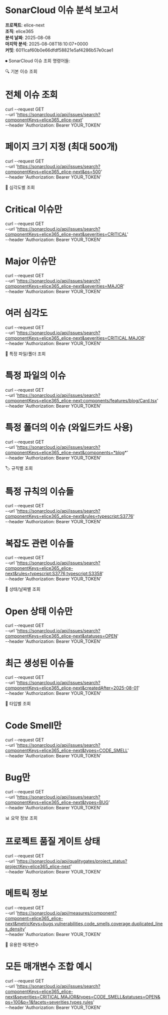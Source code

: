 # SonarCloud 이슈 분석 보고서

**프로젝트**: elice-next  
**조직**: elice365  
**분석 날짜**: 2025-08-08  
**마지막 분석**: 2025-08-08T18:10:07+0000  
**커밋**: 6011caf60b0e66dfdf58821e5af4286b57e0cae1


⏺ SonarCloud 이슈 조회 명령어들:

  🔍 기본 이슈 조회

  # 전체 이슈 조회
  curl --request GET \
    --url 'https://sonarcloud.io/api/issues/search?componentKeys=elice365_elice-next' \
    --header 'Authorization: Bearer YOUR_TOKEN'

  # 페이지 크기 지정 (최대 500개)
  curl --request GET \
    --url 'https://sonarcloud.io/api/issues/search?componentKeys=elice365_elice-next&ps=500' \
    --header 'Authorization: Bearer YOUR_TOKEN'

  🚨 심각도별 조회

  # Critical 이슈만
  curl --request GET \
    --url 'https://sonarcloud.io/api/issues/search?componentKeys=elice365_elice-next&severities=CRITICAL' \
    --header 'Authorization: Bearer YOUR_TOKEN'

  # Major 이슈만
  curl --request GET \
    --url 'https://sonarcloud.io/api/issues/search?componentKeys=elice365_elice-next&severities=MAJOR' \
    --header 'Authorization: Bearer YOUR_TOKEN'

  # 여러 심각도
  curl --request GET \
    --url 'https://sonarcloud.io/api/issues/search?componentKeys=elice365_elice-next&severities=CRITICAL,MAJOR' \
    --header 'Authorization: Bearer YOUR_TOKEN'

  📁 특정 파일/폴더 조회

  # 특정 파일의 이슈
  curl --request GET \
    --url 'https://sonarcloud.io/api/issues/search?componentKeys=elice365_elice-next:components/features/blog/Card.tsx' \
    --header 'Authorization: Bearer YOUR_TOKEN'

  # 특정 폴더의 이슈 (와일드카드 사용)
  curl --request GET \
    --url 'https://sonarcloud.io/api/issues/search?componentKeys=elice365_elice-next&components=*blog*' \
    --header 'Authorization: Bearer YOUR_TOKEN'

  🏷️ 규칙별 조회

  # 특정 규칙의 이슈들
  curl --request GET \
    --url 'https://sonarcloud.io/api/issues/search?componentKeys=elice365_elice-next&rules=typescript:S3776' \
    --header 'Authorization: Bearer YOUR_TOKEN'

  # 복잡도 관련 이슈들
  curl --request GET \
    --url 'https://sonarcloud.io/api/issues/search?componentKeys=elice365_elice-next&rules=typescript:S3776,typescript:S3358' \
    --header 'Authorization: Bearer YOUR_TOKEN'

  📅 상태/날짜별 조회

  # Open 상태 이슈만
  curl --request GET \
    --url 'https://sonarcloud.io/api/issues/search?componentKeys=elice365_elice-next&statuses=OPEN' \
    --header 'Authorization: Bearer YOUR_TOKEN'

  # 최근 생성된 이슈들
  curl --request GET \
    --url 'https://sonarcloud.io/api/issues/search?componentKeys=elice365_elice-next&createdAfter=2025-08-01' \
    --header 'Authorization: Bearer YOUR_TOKEN'

  🎯 타입별 조회

  # Code Smell만
  curl --request GET \
    --url 'https://sonarcloud.io/api/issues/search?componentKeys=elice365_elice-next&types=CODE_SMELL' \
    --header 'Authorization: Bearer YOUR_TOKEN'

  # Bug만
  curl --request GET \
    --url 'https://sonarcloud.io/api/issues/search?componentKeys=elice365_elice-next&types=BUG' \
    --header 'Authorization: Bearer YOUR_TOKEN'

  📊 요약 정보 조회

  # 프로젝트 품질 게이트 상태
  curl --request GET \
    --url 'https://sonarcloud.io/api/qualitygates/project_status?projectKey=elice365_elice-next' \
    --header 'Authorization: Bearer YOUR_TOKEN'

  # 메트릭 정보
  curl --request GET \
    --url 'https://sonarcloud.io/api/measures/component?component=elice365_elice-next&metricKeys=bugs,vulnerabilities,code_smells,coverage,duplicated_lines_density' \
    --header 'Authorization: Bearer YOUR_TOKEN'

  🔧 유용한 매개변수

  # 모든 매개변수 조합 예시
  curl --request GET \
    --url 'https://sonarcloud.io/api/issues/search?componentKeys=elice365_elice-next&severities=CRITICAL,MAJOR&types=CODE_SMELL&statuses=OPEN&ps=100&p=1&facets=severities,types,rules' \
    --header 'Authorization: Bearer YOUR_TOKEN'
